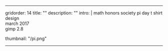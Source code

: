 ---

gridorder: 14
title: ""
description: ""
intro: |
 math honors society pi day t shirt design <br>
 march 2017 <br>
 gimp 2.8

thumbnail: "/pi.png"

---